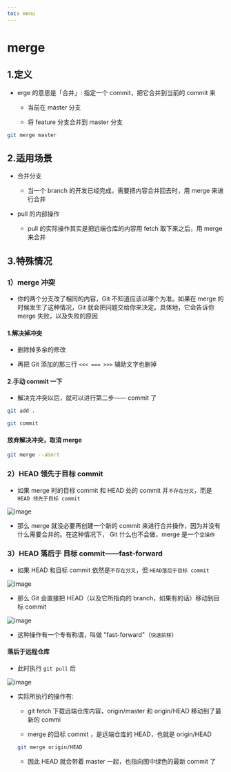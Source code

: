 ```yaml
---
toc: menu
---
```


# merge

## 1.定义

- erge 的意思是「合并」: 指定一个 commit，把它合并到当前的 commit 来

  - 当前在 master 分支

  - 将 feature 分支合并到 master 分支

```bash
git merge master
```

## 2.适用场景

- 合并分支

  - 当一个 branch 的开发已经完成，需要把内容合并回去时，用 merge 来进行合并

- pull 的内部操作

  - pull 的实际操作其实是把远端仓库的内容用 fetch 取下来之后，用 merge 来合并

## 3.特殊情况

### 1）merge 冲突

- 你的两个分支改了相同的内容，Git 不知道应该以哪个为准。如果在 merge 的时候发生了这种情况，Git 就会把问题交给你来决定。具体地，它会告诉你 merge 失败，以及失败的原因

#### 1.解决掉冲突

- 删除掉多余的修改

- 再把 Git 添加的那三行 `<<< === >>>` 辅助文字也删掉

#### 2.手动 commit 一下

- 解决完冲突以后，就可以进行第二步—— commit 了

```bash
git add .

git commit
```

#### 放弃解决冲突，取消 merge

```bash
git merge --abort
```

### 2）HEAD 领先于目标 commit

- 如果 merge 时的目标 commit 和 HEAD 处的 commit 并`不存在分叉`，而是 `HEAD 领先于目标 commit`

![image](images/git/4.png)

- 那么 merge 就没必要再创建一个新的 commit 来进行合并操作，因为并没有什么需要合并的。在这种情况下， Git 什么也不会做，merge 是一个`空操作`

### 3）HEAD 落后于 目标 commit——fast-forward

- 如果 HEAD 和目标 commit 依然是`不存在分叉`，但 `HEAD落后于目标 commit`

![image](images/git/5.png)

- 那么 Git 会直接把 HEAD（以及它所指向的 branch，如果有的话）移动到目标 commit

![image](images/git/6.png)

- 这种操作有一个专有称谓，叫做 "fast-forward"（`快速前移`）

#### 落后于远程仓库

- 此时执行 `git pull` 后

![image](images/git/7.png)

- 实际所执行的操作有:

  - git fetch 下载远端仓库内容，origin/master 和 origin/HEAD 移动到了最新的 commi

  - merge 的目标 commit ，是远端仓库的 HEAD，也就是 origin/HEAD

  ```bash
  git merge origin/HEAD
  ```

  - 因此 HEAD 就会带着 master 一起，也指向图中绿色的最新 commit 了
